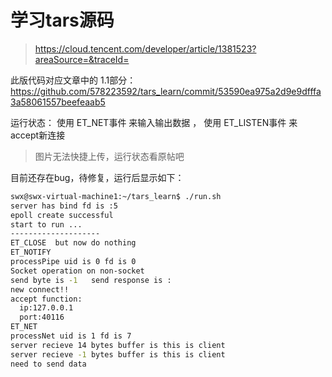 # 学习tars源码

> https://cloud.tencent.com/developer/article/1381523?areaSource=&traceId=


此版代码对应文章中的 1.1部分：https://github.com/578223592/tars_learn/commit/53590ea975a2d9e9dfffa3a58061557beefeaab5

运行状态： 使用 ET_NET事件 来输入输出数据 ， 使用 ET_LISTEN事件 来accept新连接

> 图片无法快捷上传，运行状态看原帖吧


目前还存在bug，待修复，运行后显示如下：
```bash
swx@swx-virtual-machine1:~/tars_learn$ ./run.sh 
server has bind fd is :5
epoll create successful
start to run ...
--------------------
ET_CLOSE  but now do nothing
ET_NOTIFY
processPipe uid is 0 fd is 0
Socket operation on non-socket
send byte is -1   send response is :
new connect!!
accept function:
  ip:127.0.0.1
  port:40116
ET_NET
processNet uid is 1 fd is 7
server recieve 14 bytes buffer is this is client
server recieve -1 bytes buffer is this is client
need to send data
```
